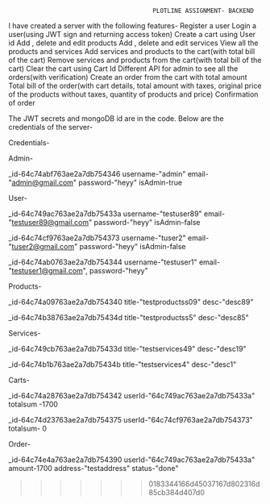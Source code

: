 
                                            PLOTLINE ASSIGNMENT- BACKEND

I have created a server with the following features-
Register a user
Login a user(using JWT sign and returning access token)
Create a cart using User id
Add , delete and edit products
Add , delete and edit services
View all the products and services
Add services and products to the cart(with total bill of the cart)
Remove services and products from the cart(with total bill of the cart)
Clear the cart using Cart Id
Different API for admin to see all the orders(with verification)
Create an order from the cart with total amount
Total bill of the order(with cart details, total amount with taxes, original price of the products without taxes, quantity of products and price)
Confirmation of order

The JWT secrets and mongoDB id are in the code.
Below are the credentials of the server-

Credentials-

Admin-

_id-64c74abf763ae2a7db754346
username-"admin"
email-"admin@gmail.com"
password-"heyy"
isAdmin-true

User-

_id-64c749ac763ae2a7db75433a
username-"testuser89"
email-"testuser89@gmail.com"
password-"heyy"
isAdmin-false



_id-64c74cf9763ae2a7db754373
username-"tuser2"
email-"tuser2@gmail.com"
password-"heyy"
isAdmin-false


_id-64c74ab0763ae2a7db754344
username-"testuser1"
email-"testuser1@gmail.com",
password-"heyy"

Products-

_id-64c74a09763ae2a7db754340
title-"testproductss09"
desc-"desc89"


_id-64c74b38763ae2a7db75434d
title-"testproductss5"
desc-"desc85"

Services-

_id-64c749cb763ae2a7db75433d
title-"testservices49"
desc-"desc19"

_id-64c74b1b763ae2a7db75434b
title-"testservices4"
desc-"desc1"


Carts-

_id-64c74a28763ae2a7db754342
userId-"64c749ac763ae2a7db75433a"
totalsum -1700

_id-64c74d23763ae2a7db754375
userId-"64c74cf9763ae2a7db754373"
totalsum- 0

Order-

_id-64c74e4a763ae2a7db754390
userId-"64c749ac763ae2a7db75433a"
amount-1700
address-"testaddress"
status-"done"

>>>>>>> 0183344166d45037167d802316d85cb384d407d0
